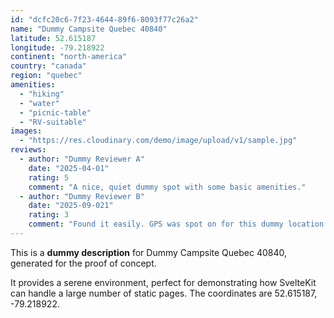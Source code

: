 ```yaml
---
id: "dcfc20c6-7f23-4644-89f6-8093f77c26a2"
name: "Dummy Campsite Quebec 40840"
latitude: 52.615187
longitude: -79.218922
continent: "north-america"
country: "canada"
region: "quebec"
amenities:
  - "hiking"
  - "water"
  - "picnic-table"
  - "RV-suitable"
images:
  - "https://res.cloudinary.com/demo/image/upload/v1/sample.jpg"
reviews:
  - author: "Dummy Reviewer A"
    date: "2025-04-01"
    rating: 5
    comment: "A nice, quiet dummy spot with some basic amenities."
  - author: "Dummy Reviewer B"
    date: "2025-09-021"
    rating: 3
    comment: "Found it easily. GPS was spot on for this dummy location."
---
```


This is a **dummy description** for Dummy Campsite Quebec 40840, generated for the proof of concept.

It provides a serene environment, perfect for demonstrating how SvelteKit can handle a large number of static pages. The coordinates are 52.615187, -79.218922.
